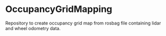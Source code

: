 # OccupancyGridMapping
Repository to create occupancy grid map from rosbag file containing lidar and wheel odometry data.
